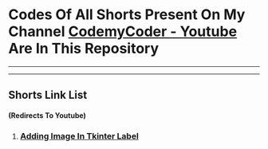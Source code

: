 <h1>Codes Of All Shorts Present On My Channel <a href="https://youtube.com/@codemycoder/shorts">CodemyCoder - Youtube</a> Are In This Repository</h1>
<hr>
<hr>
<h2>Shorts Link List <h4>(Redirects To Youtube)</h4></h2>
<ol>
<li>
    <a href="https://youtube.com/@codemycoder/shorts">
        <h3>Adding Image In Tkinter Label</h3>
    </a>
</li>
</ol>